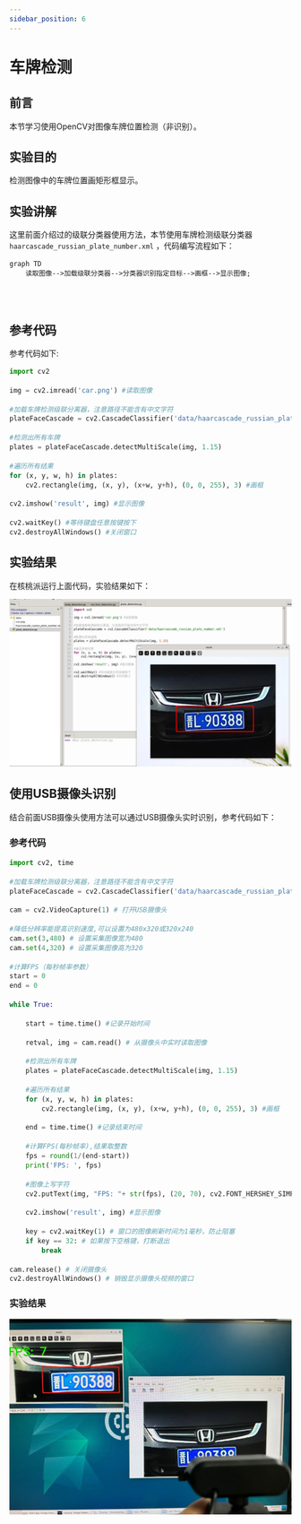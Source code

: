 ```yaml
---
sidebar_position: 6
---
```


# 车牌检测

## 前言

本节学习使用OpenCV对图像车牌位置检测（非识别）。

## 实验目的

检测图像中的车牌位置画矩形框显示。

## 实验讲解

这里前面介绍过的级联分类器使用方法，本节使用车牌检测级联分类器 `haarcascade_russian_plate_number.xml` ，代码编写流程如下：

```mermaid
graph TD
    读取图像-->加载级联分类器-->分类器识别指定目标-->画框-->显示图像;
```

<br></br>

## 参考代码

参考代码如下:

```python
import cv2

img = cv2.imread('car.png') #读取图像

#加载车牌检测级联分离器，注意路径不能含有中文字符
plateFaceCascade = cv2.CascadeClassifier('data/haarcascade_russian_plate_number.xml')

#检测出所有车牌
plates = plateFaceCascade.detectMultiScale(img, 1.15)

#遍历所有结果
for (x, y, w, h) in plates:
    cv2.rectangle(img, (x, y), (x+w, y+h), (0, 0, 255), 3) #画框
    
cv2.imshow('result', img) #显示图像

cv2.waitKey() #等待键盘任意按键按下
cv2.destroyAllWindows() #关闭窗口    

```

## 实验结果

在核桃派运行上面代码，实验结果如下：

![plate_detection](./img/plate_detection/plate_detection1.png) 

## 使用USB摄像头识别

结合前面USB摄像头使用方法可以通过USB摄像头实时识别，参考代码如下：

### 参考代码

```python
import cv2, time

#加载车牌检测级联分离器，注意路径不能含有中文字符
plateFaceCascade = cv2.CascadeClassifier('data/haarcascade_russian_plate_number.xml')

cam = cv2.VideoCapture(1) # 打开USB摄像头

#降低分辨率能提高识别速度,可以设置为480x320或320x240
cam.set(3,480) # 设置采集图像宽为480
cam.set(4,320) # 设置采集图像高为320
 
#计算FPS（每秒帧率参数）
start = 0
end = 0

while True:
    
    start = time.time() #记录开始时间
    
    retval, img = cam.read() # 从摄像头中实时读取图像

    #检测出所有车牌
    plates = plateFaceCascade.detectMultiScale(img, 1.15)

    #遍历所有结果
    for (x, y, w, h) in plates:
        cv2.rectangle(img, (x, y), (x+w, y+h), (0, 0, 255), 3) #画框
            
    end = time.time() #记录结束时间
    
    #计算FPS(每秒帧率),结果取整数
    fps = round(1/(end-start))
    print('FPS: ', fps)
    
    #图像上写字符
    cv2.putText(img, "FPS: "+ str(fps), (20, 70), cv2.FONT_HERSHEY_SIMPLEX, 2, (0, 255, 0), 5)
    
    cv2.imshow('result', img) #显示图像
    
    key = cv2.waitKey(1) # 窗口的图像刷新时间为1毫秒，防止阻塞    
    if key == 32: # 如果按下空格键，打断退出
        break
    
cam.release() # 关闭摄像头
cv2.destroyAllWindows() # 销毁显示摄像头视频的窗口

```

### 实验结果

![plate_detection](./img/plate_detection/plate_detection2.png) 